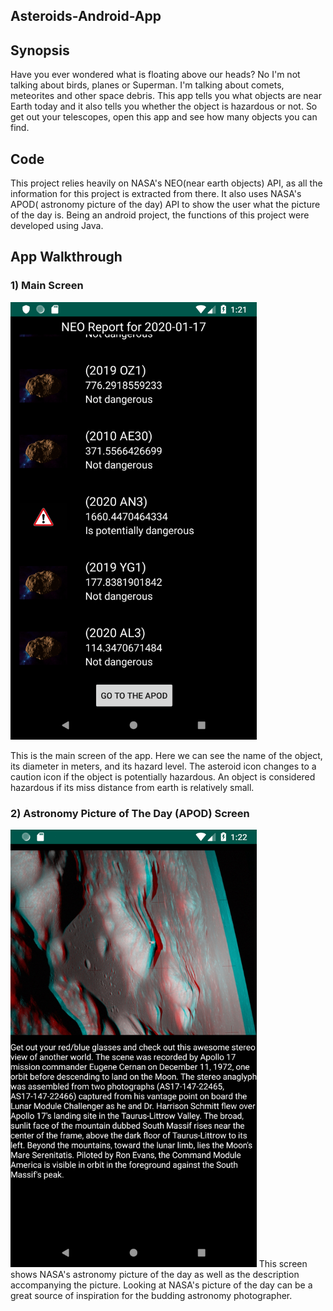 ## Asteroids-Android-App
## Synopsis

Have you ever wondered what is floating above our heads? No I'm not talking about birds, planes or Superman. I'm talking about comets, meteorites
and other space debris. This app tells you what objects are near Earth today and it also tells you whether the object is hazardous or not.
So get out your telescopes, open this app and see how many objects you can find. 

## Code

This project relies heavily on NASA's NEO(near earth objects) API, as all the information for this project is extracted from there. It also uses 
NASA's APOD( astronomy picture of the day) API to show the user what the picture of the day is.
Being an android project, the functions of this project were developed using Java.  

## App Walkthrough

### 1) Main Screen
<img src = "stars-demo-images/main-activity.png" height = "700">

This is the main screen of the app. Here we can see the name of the object, its diameter in meters, and its hazard level. The asteroid icon changes to a caution icon if the object is potentially hazardous. An object is considered hazardous if its miss distance from earth is relatively small. 

### 2) Astronomy Picture of The Day (APOD) Screen
<img src = "stars-demo-images/apod-activity.png" height = "700">
This screen shows NASA's astronomy picture of the day as well as the description accompanying the picture. Looking at NASA's picture of the day can be a great source of inspiration for the budding astronomy photographer.  
